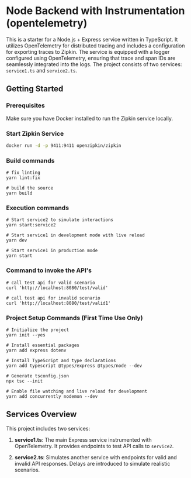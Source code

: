 # Node Backend with Instrumentation (opentelemetry)

This is a starter for a Node.js + Express service written in TypeScript. It utilizes OpenTelemetry for distributed tracing and includes a configuration for exporting traces to Zipkin. The service is equipped with a logger configured using OpenTelemetry, ensuring that trace and span IDs are seamlessly integrated into the logs. The project consists of two services: `service1.ts` and `service2.ts`.

## Getting Started

### Prerequisites

Make sure you have Docker installed to run the Zipkin service locally.

### Start Zipkin Service

```bash
docker run -d -p 9411:9411 openzipkin/zipkin
```

### Build commands
```
# fix linting
yarn lint:fix

# build the source
yarn build
```

### Execution commands
```
# Start service2 to simulate interactions
yarn start:service2

# Start service1 in development mode with live reload
yarn dev

# Start service1 in production mode
yarn start
```

### Command to invoke the API's
```
# call test api for valid scenario
curl 'http://localhost:8080/test/valid'

# call test api for invalid scenario
curl 'http://localhost:8080/test/valid1'
```

### Project Setup Commands (First Time Use Only)
```
# Initialize the project
yarn init --yes

# Install essential packages
yarn add express dotenv

# Install TypeScript and type declarations
yarn add typescript @types/express @types/node --dev

# Generate tsconfig.json
npx tsc --init

# Enable file watching and live reload for development
yarn add concurrently nodemon --dev
```

## Services Overview

This project includes two services:

1. **service1.ts**: The main Express service instrumented with OpenTelemetry. It provides endpoints to test API calls to `service2`.

2. **service2.ts**: Simulates another service with endpoints for valid and invalid API responses. Delays are introduced to simulate realistic scenarios.
